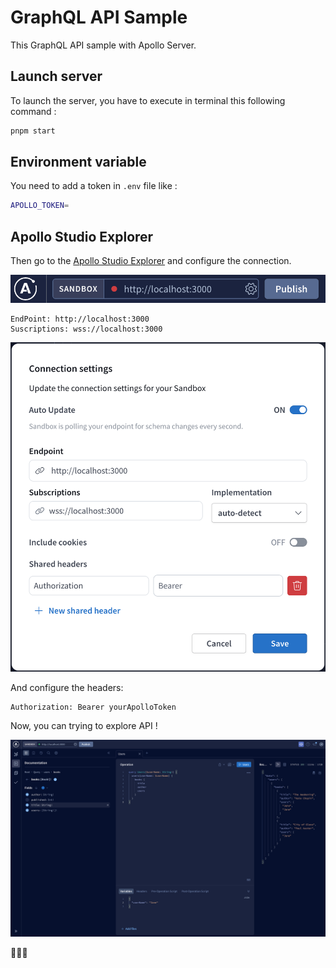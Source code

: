 # GraphQL API Sample

This GraphQL API sample with Apollo Server.

## Launch server
To launch the server, you have to execute in terminal this following command :

```bash
pnpm start
```

## Environment variable
You need to add a token in `.env` file like :

```bash
APOLLO_TOKEN=
```

## Apollo Studio Explorer
Then go to the [Apollo Studio Explorer](https://studio.apollographql.com/sandbox/explorer) and configure the connection.

![Apollo Sandbox URL](apollo-sandbox.png)

````
EndPoint: http://localhost:3000
Suscriptions: wss://localhost:3000
````

![Config](config.png)

And configure the headers:
````
Authorization: Bearer yourApolloToken
````

Now, you can trying to explore API !

![Apollo Sandbox Explorer](Apollo-Sandbox-Explorer.png)

👨🏽‍💻